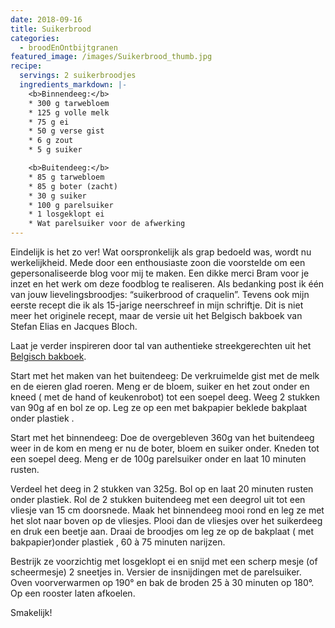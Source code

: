 ```yaml
---
date: 2018-09-16
title: Suikerbrood
categories:
  - broodEnOntbijtgranen
featured_image: /images/Suikerbrood_thumb.jpg
recipe:
  servings: 2 suikerbroodjes
  ingredients_markdown: |-
    <b>Binnendeeg:</b>
    * 300 g tarwebloem
    * 125 g volle melk
    * 75 g ei
    * 50 g verse gist
    * 6 g zout
    * 5 g suiker

    <b>Buitendeeg:</b>
    * 85 g tarwebloem
    * 85 g boter (zacht)
    * 30 g suiker
    * 100 g parelsuiker
    * 1 losgeklopt ei
    * Wat parelsuiker voor de afwerking
---
```

Eindelijk is het zo ver!
Wat oorspronkelijk als grap bedoeld was, wordt nu werkelijkheid.
Mede door een enthousiaste zoon die voorstelde om een gepersonaliseerde blog 
voor mij te maken.
Een dikke merci Bram voor je inzet en het werk om deze foodblog te realiseren.
Als bedanking post ik één van jouw lievelingsbroodjes: “suikerbrood of craquelin”.  Tevens ook mijn eerste recept die ik als 15-jarige neerschreef in mijn schriftje.
Dit is niet meer het originele recept, maar de versie uit het Belgisch bakboek van Stefan Elias en Jacques Bloch.

Laat je verder inspireren door tal van authentieke streekgerechten uit het [Belgisch bakboek](http://www.uitgeverijkannibaal.be/belgisch-bakboek).

<!--more-->

Start met het maken van het buitendeeg:
De verkruimelde gist met de melk en de eieren glad roeren.
Meng er de bloem, suiker en het zout onder en kneed ( met de hand of keukenrobot)
tot een soepel deeg.
Weeg 2 stukken van 90g af en bol ze op. Leg ze op een met bakpapier beklede bakplaat onder plastiek .

Start met het binnendeeg:
Doe de overgebleven 360g van het buitendeeg weer in de kom en meng er nu de boter, bloem en suiker onder. Kneden tot een soepel deeg.
Meng er de 100g  parelsuiker onder en laat 10 minuten rusten.

Verdeel het deeg in 2 stukken van 325g. Bol op en laat 20 minuten rusten onder plastiek.
Rol de 2 stukken buitendeeg met een deegrol uit tot een vliesje van 15 cm doorsnede.
Maak het binnendeeg mooi rond en leg ze met het slot naar boven op de vliesjes.
Plooi dan de vliesjes  over het suikerdeeg en druk een beetje aan.
Draai de broodjes om leg ze op de bakplaat ( met bakpapier)onder plastiek , 60 à 75 minuten narijzen.

Bestrijk  ze voorzichtig met losgeklopt ei en snijd met een scherp mesje (of scheermesje) 2 sneetjes in. Versier de insnijdingen met de parelsuiker. 
Oven voorverwarmen op 190° en bak de broden 25 à 30 minuten op 180°.
Op een rooster laten afkoelen.

Smakelijk!
